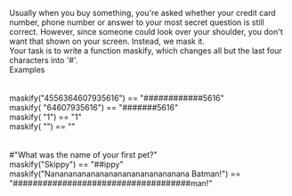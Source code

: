 Usually when you buy something, you're asked whether your credit card number, phone number or answer to your most secret question is still correct. However, since someone could look over your shoulder, you don't want that shown on your screen. Instead, we mask it.
<br>
Your task is to write a function maskify, which changes all but the last four characters into '#'.<br>
Examples<br>
<br>
<br>
maskify("4556364607935616") == "############5616"<br>
maskify(     "64607935616") ==      "#######5616"<br>
maskify(               "1") ==                "1"<br>
maskify(                "") ==                 ""<br>
<br>
<br>
#"What was the name of your first pet?"<br>
maskify("Skippy")                                   == "##ippy"<br>
maskify("Nananananananananananananananana Batman!") == "####################################man!"<br>
